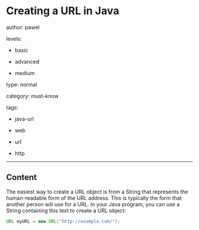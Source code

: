 # Creating a URL in Java
author: pawel

levels:

  - basic

  - advanced

  - medium

type: normal

category: must-know

tags:

  - java-url

  - web

  - url

  - http

---
## Content

The easiest way to create a URL object is from a String that represents the human-readable form of the URL address. This is typically the form that another person will use for a URL. In your Java program, you can use a String containing this text to create a URL object:

```java
URL myURL = new URL("http://example.com/");
```